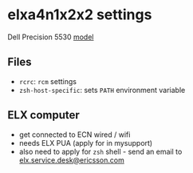 # elxa4n1x2x2 settings

Dell Precision 5530 [model](https://www.dell.com/en-us/work/shop/cty/pdp/spd/precision-15-5530-laptop/xctop5530hwus)

## Files

- `rcrc`: `rcm` settings
- `zsh-host-specific`: sets `PATH` environment variable

## ELX computer

- get connected to ECN wired / wifi
- needs ELX PUA (apply for in mysupport)
- also need to apply for `zsh` shell - send an email to <elx.service.desk@ericsson.com>
